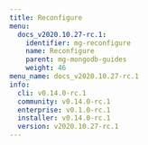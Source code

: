```yaml
---
title: Reconfigure
menu:
  docs_v2020.10.27-rc.1:
    identifier: mg-reconfigure
    name: Reconfigure
    parent: mg-mongodb-guides
    weight: 46
menu_name: docs_v2020.10.27-rc.1
info:
  cli: v0.14.0-rc.1
  community: v0.14.0-rc.1
  enterprise: v0.1.0-rc.1
  installer: v0.14.0-rc.1
  version: v2020.10.27-rc.1
---
```


